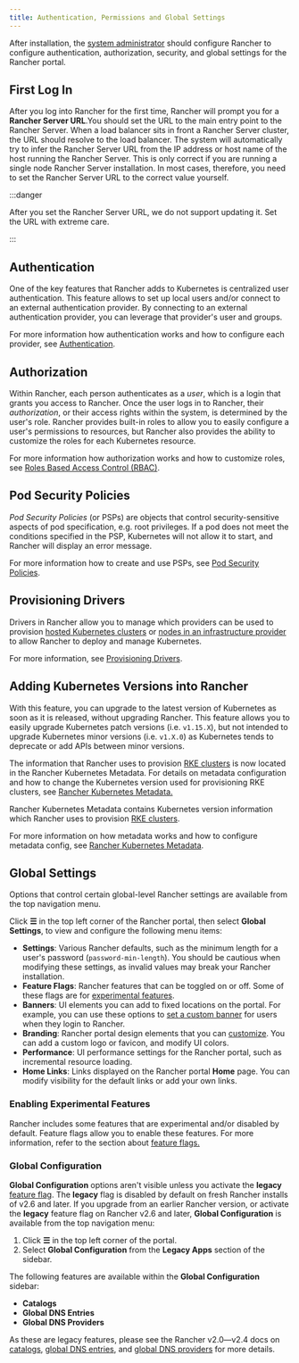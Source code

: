 ```yaml
---
title: Authentication, Permissions and Global Settings
---
```


After installation, the [system administrator](../how-to-guides/new-user-guides/authentication-permissions-and-global-configuration/manage-role-based-access-control-rbac/global-permissions.md) should configure Rancher to configure authentication, authorization, security, and global settings for the Rancher portal.

## First Log In

After you log into Rancher for the first time, Rancher will prompt you for a **Rancher Server URL**.You should set the URL to the main entry point to the Rancher Server. When a load balancer sits in front a Rancher Server cluster, the URL should resolve to the load balancer. The system will automatically try to infer the Rancher Server URL from the IP address or host name of the host running the Rancher Server. This is only correct if you are running a single node Rancher Server installation. In most cases, therefore, you need to set the Rancher Server URL to the correct value yourself.

:::danger

After you set the Rancher Server URL, we do not support updating it. Set the URL with extreme care.

:::

## Authentication

One of the key features that Rancher adds to Kubernetes is centralized user authentication. This feature allows to set up local users and/or connect to an external authentication provider. By connecting to an external authentication provider, you can leverage that provider's user and groups.

For more information how authentication works and how to configure each provider, see [Authentication](authentication-config.md).

## Authorization

Within Rancher, each person authenticates as a _user_, which is a login that grants you access to Rancher. Once the user logs in to Rancher, their _authorization_, or their access rights within the system, is determined by the user's role. Rancher provides built-in roles to allow you to easily configure a user's permissions to resources, but Rancher also provides the ability to customize the roles for each Kubernetes resource.

For more information how authorization works and how to customize roles, see [Roles Based Access Control (RBAC)](manage-role-based-access-control-rbac.md).

## Pod Security Policies

_Pod Security Policies_ (or PSPs) are objects that control security-sensitive aspects of pod specification, e.g. root privileges. If a pod does not meet the conditions specified in the PSP, Kubernetes will not allow it to start, and Rancher will display an error message.

For more information how to create and use PSPs, see [Pod Security Policies](../how-to-guides/new-user-guides/authentication-permissions-and-global-configuration/create-pod-security-policies.md).

## Provisioning Drivers

Drivers in Rancher allow you to manage which providers can be used to provision [hosted Kubernetes clusters](set-up-clusters-from-hosted-kubernetes-providers.md) or [nodes in an infrastructure provider](use-new-nodes-in-an-infra-provider.md) to allow Rancher to deploy and manage Kubernetes.

For more information, see [Provisioning Drivers](about-provisioning-drivers.md).

## Adding Kubernetes Versions into Rancher

With this feature, you can upgrade to the latest version of Kubernetes as soon as it is released, without upgrading Rancher. This feature allows you to easily upgrade Kubernetes patch versions (i.e. `v1.15.X`), but not intended to upgrade Kubernetes minor versions (i.e. `v1.X.0`) as Kubernetes tends to deprecate or add APIs between minor versions.

The information that Rancher uses to provision [RKE clusters](launch-kubernetes-with-rancher.md) is now located in the Rancher Kubernetes Metadata. For details on metadata configuration and how to change the Kubernetes version used for provisioning RKE clusters, see [Rancher Kubernetes Metadata.](../getting-started/installation-and-upgrade/upgrade-kubernetes-without-upgrading-rancher.md)

Rancher Kubernetes Metadata contains Kubernetes version information which Rancher uses to provision [RKE clusters](launch-kubernetes-with-rancher.md).

For more information on how metadata works and how to configure metadata config, see [Rancher Kubernetes Metadata](../getting-started/installation-and-upgrade/upgrade-kubernetes-without-upgrading-rancher.md).

## Global Settings

Options that control certain global-level Rancher settings are available from the top navigation menu. 

Click **☰** in the top left corner of the Rancher portal, then select **Global Settings**, to view and configure the following menu items:

- **Settings**: Various Rancher defaults, such as the minimum length for a user's password (`password-min-length`). You should be cautious when modifying these settings, as invalid values may break your Rancher installation.
- **Feature Flags**: Rancher features that can be toggled on or off. Some of these flags are for [experimental features](#enabling-experimental-features).
- **Banners**: UI elements you can add to fixed locations on the portal. For example, you can use these options to [set a custom banner](../how-to-guides/new-user-guides/authentication-permissions-and-global-configuration/custom-branding.md#fixed-banners) for users when they login to Rancher. 
- **Branding**: Rancher portal design elements that you can [customize](../how-to-guides/new-user-guides/authentication-permissions-and-global-configuration/custom-branding.md). You can add a custom logo or favicon, and modify UI colors.
- **Performance**: UI performance settings for the Rancher portal, such as incremental resource loading.
- **Home Links**: Links displayed on the Rancher portal **Home** page. You can modify visibility for the default links or add your own links.

### Enabling Experimental Features

Rancher includes some features that are experimental and/or disabled by default. Feature flags allow you to enable these features. For more information, refer to the section about [feature flags.](enable-experimental-features.md)

### Global Configuration

**Global Configuration** options aren't visible unless you activate the **legacy** [feature flag](enable-experimental-features.md). The **legacy** flag is disabled by default on fresh Rancher installs of v2.6 and later. If you upgrade from an earlier Rancher version, or activate the **legacy** feature flag on Rancher v2.6 and later, **Global Configuration** is available from the top navigation menu:

1. Click **☰** in the top left corner of the portal.
1. Select **Global Configuration** from the **Legacy Apps** section of the sidebar.

The following features are available within the **Global Configuration** sidebar:

- **Catalogs**
- **Global DNS Entries**
- **Global DNS Providers**

As these are legacy features, please see the Rancher v2.0—v2.4 docs on [catalogs](../../versioned_docs/v2.0-v2.4/pages-for-subheaders/helm-charts-in-rancher.md), [global DNS entries](../../versioned_docs/v2.0-v2.4/how-to-guides/new-user-guides/helm-charts-in-rancher/globaldns.md#adding-a-global-dns-entry), and [global DNS providers](../../versioned_docs/v2.0-v2.4/how-to-guides/new-user-guides/helm-charts-in-rancher/globaldns.md#editing-a-global-dns-provider) for more details.